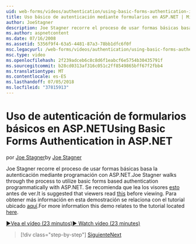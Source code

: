 ```yaml
---
uid: web-forms/videos/authentication/using-basic-forms-authentication-in-aspnet
title: Uso básico de autenticación mediante formularios en ASP.NET | Microsoft Docs
author: JoeStagner
description: Joe Stagner recorre el proceso de usar formas básicas basa la autenticación mediante programación con ASP.NET. Se recomienda que los visores de lectura antes de este...
ms.author: aspnetcontent
ms.date: 07/16/2008
ms.assetid: 5356f9f4-63a5-4481-87a3-78bb1dfc6f0f
msc.legacyurl: /web-forms/videos/authentication/using-basic-forms-authentication-in-aspnet
msc.type: video
ms.openlocfilehash: 2f239adceb6c8c8d6f1eabcf6e5754b30435791f
ms.sourcegitcommit: b28cd0313af316c051c2ff8549865bff67f2fbb4
ms.translationtype: MT
ms.contentlocale: es-ES
ms.lasthandoff: 07/05/2018
ms.locfileid: "37815913"
---
```

<a name="using-basic-forms-authentication-in-aspnet"></a><span data-ttu-id="3148f-104">Uso de autenticación de formularios básicos en ASP.NET</span><span class="sxs-lookup"><span data-stu-id="3148f-104">Using Basic Forms Authentication in ASP.NET</span></span>
====================
<span data-ttu-id="3148f-105">por [Joe Stagner](https://github.com/JoeStagner)</span><span class="sxs-lookup"><span data-stu-id="3148f-105">by [Joe Stagner](https://github.com/JoeStagner)</span></span>

<span data-ttu-id="3148f-106">Joe Stagner recorre el proceso de usar formas básicas basa la autenticación mediante programación con ASP.NET.</span><span class="sxs-lookup"><span data-stu-id="3148f-106">Joe Stagner walks through the process to utilize basic forms based authentication programmatically with ASP.NET.</span></span> <span data-ttu-id="3148f-107">Se recomienda que lea los visores [esto](../../overview/older-versions-security/introduction/security-basics-and-asp-net-support-vb.md) antes de ver.</span><span class="sxs-lookup"><span data-stu-id="3148f-107">It is suggested that viewers read [this](../../overview/older-versions-security/introduction/security-basics-and-asp-net-support-vb.md) before viewing.</span></span> <span data-ttu-id="3148f-108">Para obtener más información en esta demostración se relaciona con el tutorial ubicado [aquí](../../overview/older-versions-security/introduction/an-overview-of-forms-authentication-vb.md).</span><span class="sxs-lookup"><span data-stu-id="3148f-108">For more information this demo relates to the tutorial located [here](../../overview/older-versions-security/introduction/an-overview-of-forms-authentication-vb.md).</span></span>

[<span data-ttu-id="3148f-109">&#9654;Vea el vídeo (23 minutos)</span><span class="sxs-lookup"><span data-stu-id="3148f-109">&#9654; Watch video (23 minutes)</span></span>](https://channel9.msdn.com/Blogs/ASP-NET-Site-Videos/using-basic-forms-authentication-in-aspnet)

> [!div class="step-by-step"]
> [<span data-ttu-id="3148f-110">Siguiente</span><span class="sxs-lookup"><span data-stu-id="3148f-110">Next</span></span>](how-to-change-the-forms-authentication-properties.md)
